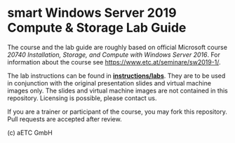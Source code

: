 # smart Windows Server 2019 Compute & Storage Lab Guide

The course and the lab guide are roughly based on official Microsoft course *20740 Installation, Storage, and Compute with Windows Server 2016*. For information about the course see <https://www.etc.at/seminare/sw2019-1/>.

The lab instructions can be found in [**instructions/labs**](https://github.com/EnterpriseTrainingCenter/sW2019-1/tree/main/Instructions/Labs). They are to be used in conjunction with the original presentation slides and virtual machine images only. The slides and virtual machine images are not contained in this repository. Licensing is possible, please contact us.

If you are a trainer or participant of the course, you may fork this repository. Pull requests are accepted after review.

(c) aETC GmbH
